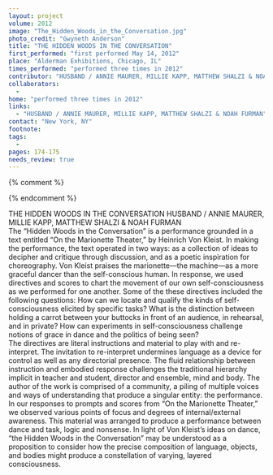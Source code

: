 ```yaml
---
layout: project
volume: 2012
image: "The_Hidden_Woods_in_the_Conversation.jpg"
photo_credit: "Gwyneth Anderson"
title: "THE HIDDEN WOODS IN THE CONVERSATION"
first_performed: "first performed May 14, 2012"
place: "Alderman Exhibitions, Chicago, IL"
times_performed: "performed three times in 2012"
contributor: "HUSBAND / ANNIE MAURER, MILLIE KAPP, MATTHEW SHALZI & NOAH FURMAN"
collaborators: 
  - 
home: "performed three times in 2012"
links: 
  - "HUSBAND / ANNIE MAURER, MILLIE KAPP, MATTHEW SHALZI & NOAH FURMAN"
contact: "New York, NY"
footnote: 
tags: 
  - 
pages: 174-175
needs_review: true
---
```


{% comment %} 

{% endcomment %}

 THE HIDDEN WOODS IN THE CONVERSATION 
 HUSBAND / ANNIE MAURER, MILLIE KAPP, MATTHEW SHALZI &amp; NOAH FURMAN  
 The “Hidden Woods in the Conversation” is a performance grounded in a text entitled “On the Marionette Theater,” by Heinrich Von Kleist. In making the performance, the text operated in two ways: as a collection of ideas to decipher and critique through discussion, and as a poetic inspiration for choreography. Von Kleist praises the marionette—the machine—as a more graceful dancer than the self-conscious human. In response, we used directives and scores to chart the movement of our own self-consciousness as we performed for one another. Some of the these directives included the following questions: 
 How can we locate and qualify the kinds of self-consciousness elicited by specific tasks? What is the distinction between holding a carrot between your buttocks in front of an audience, in rehearsal, and in private? How can experiments in self-consciousness challenge notions of grace in dance and the politics of being seen?  
 The directives are literal instructions and material to play with and re-interpret. The invitation to re-interpret undermines language as a device for control as well as any directorial presence. The fluid relationship between instruction and embodied response challenges the traditional hierarchy implicit in teacher and student, director and ensemble, mind and body. The author of the work is comprised of a community, a piling of multiple voices and ways of understanding that produce a singular entity: the performance. 
 In our responses to prompts and scores from “On the Marionette Theater,” we observed various points of focus and degrees of internal/external awareness. This material was arranged to produce a performance between dance and task, logic and nonsense. In light of Von Kleist’s ideas on dance, “the Hidden Woods in the Conversation” may be understood as a proposition to consider how the precise composition of language, objects, and bodies might produce a constellation of varying, layered consciousness. 
